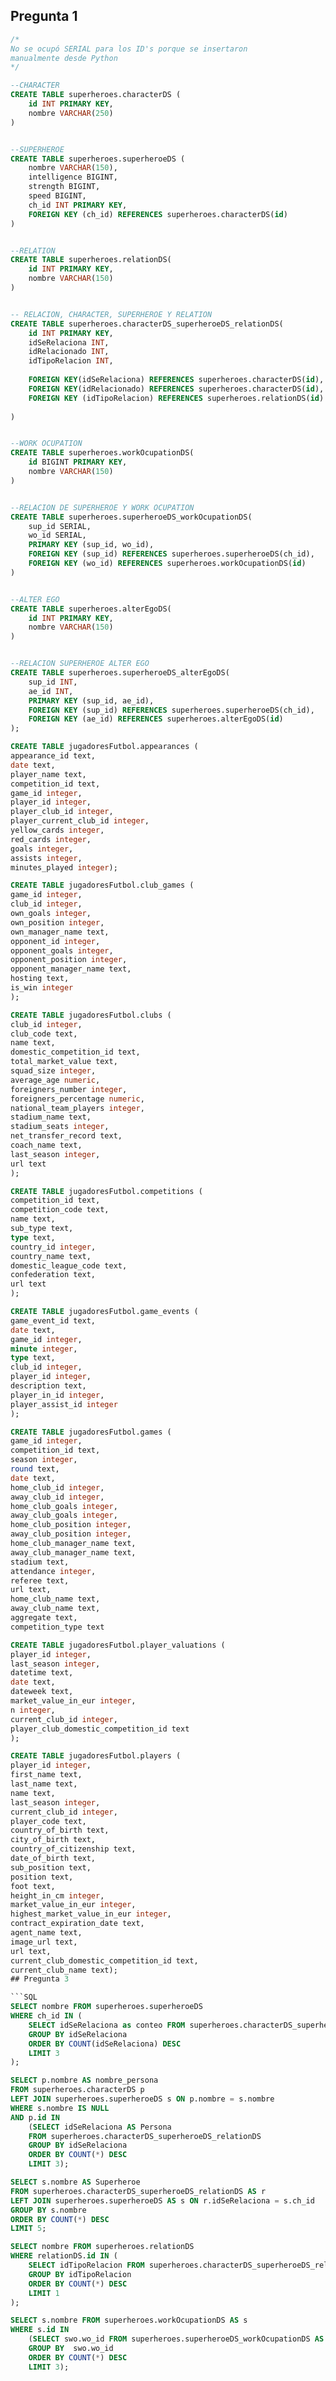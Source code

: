 ## Pregunta 1 

```SQL 
/* 
No se ocupó SERIAL para los ID's porque se insertaron 
manualmente desde Python
*/ 

--CHARACTER
CREATE TABLE superheroes.characterDS (
    id INT PRIMARY KEY, 
    nombre VARCHAR(250)
)


--SUPERHEROE
CREATE TABLE superheroes.superheroeDS (
    nombre VARCHAR(150),
    intelligence BIGINT,
    strength BIGINT,
    speed BIGINT,
    ch_id INT PRIMARY KEY,
    FOREIGN KEY (ch_id) REFERENCES superheroes.characterDS(id)
)


--RELATION
CREATE TABLE superheroes.relationDS(
    id INT PRIMARY KEY,
    nombre VARCHAR(150)
)


-- RELACION, CHARACTER, SUPERHEROE Y RELATION 
CREATE TABLE superheroes.characterDS_superheroeDS_relationDS( 
	id INT PRIMARY KEY,
	idSeRelaciona INT, 
	idRelacionado INT, 
	idTipoRelacion INT,
	
	FOREIGN KEY(idSeRelaciona) REFERENCES superheroes.characterDS(id),
	FOREIGN KEY(idRelacionado) REFERENCES superheroes.characterDS(id),
	FOREIGN KEY (idTipoRelacion) REFERENCES superheroes.relationDS(id)
	
)


--WORK OCUPATION
CREATE TABLE superheroes.workOcupationDS(
    id BIGINT PRIMARY KEY,
    nombre VARCHAR(150)
)


--RELACION DE SUPERHEROE Y WORK OCUPATION
CREATE TABLE superheroes.superheroeDS_workOcupationDS(
    sup_id SERIAL,
    wo_id SERIAL,
    PRIMARY KEY (sup_id, wo_id),
    FOREIGN KEY (sup_id) REFERENCES superheroes.superheroeDS(ch_id),
    FOREIGN KEY (wo_id) REFERENCES superheroes.workOcupationDS(id)
)


--ALTER EGO
CREATE TABLE superheroes.alterEgoDS(
    id INT PRIMARY KEY,
    nombre VARCHAR(150)
)


--RELACION SUPERHEROE ALTER EGO
CREATE TABLE superheroes.superheroeDS_alterEgoDS(
    sup_id INT,
    ae_id INT,
    PRIMARY KEY (sup_id, ae_id),
    FOREIGN KEY (sup_id) REFERENCES superheroes.superheroeDS(ch_id),
    FOREIGN KEY (ae_id) REFERENCES superheroes.alterEgoDS(id)
);
```

```sql 
CREATE TABLE jugadoresFutbol.appearances (
appearance_id text,
date text,
player_name text,
competition_id text,
game_id integer,
player_id integer,
player_club_id integer,
player_current_club_id integer,
yellow_cards integer,
red_cards integer,
goals integer,
assists integer,
minutes_played integer);
```
```SQL 
CREATE TABLE jugadoresFutbol.club_games (
game_id integer,
club_id integer,
own_goals integer,
own_position integer,
own_manager_name text,
opponent_id integer,
opponent_goals integer,
opponent_position integer,
opponent_manager_name text,
hosting text,
is_win integer
);
```
```SQL 
CREATE TABLE jugadoresFutbol.clubs (
club_id integer,
club_code text,
name text,
domestic_competition_id text,
total_market_value text,
squad_size integer,
average_age numeric,
foreigners_number integer,
foreigners_percentage numeric,
national_team_players integer,
stadium_name text,
stadium_seats integer,
net_transfer_record text,
coach_name text,
last_season integer,
url text
);
```
```SQL 
CREATE TABLE jugadoresFutbol.competitions (
competition_id text,
competition_code text,
name text,
sub_type text,
type text,
country_id integer,
country_name text,
domestic_league_code text,
confederation text,
url text
);
```
```SQL 
CREATE TABLE jugadoresFutbol.game_events (
game_event_id text,
date text,
game_id integer,
minute integer,
type text,
club_id integer,
player_id integer,
description text,
player_in_id integer,
player_assist_id integer
);
```

```SQL 
CREATE TABLE jugadoresFutbol.games ( 
game_id integer,  
competition_id text,  
season integer,  
round text,  
date text,  
home_club_id integer,  
away_club_id integer,  
home_club_goals integer,  
away_club_goals integer,  
home_club_position integer,  
away_club_position integer,  
home_club_manager_name text,  
away_club_manager_name text,  
stadium text,  
attendance integer,  
referee text,  
url text,  
home_club_name text,  
away_club_name text,  
aggregate text,  
competition_type text
```

```SQL 
CREATE TABLE jugadoresFutbol.player_valuations (
player_id integer,  
last_season integer,  
datetime text,  
date text,  
dateweek text,  
market_value_in_eur integer,  
n integer,  
current_club_id integer,  
player_club_domestic_competition_id text
);
```
```SQL 
CREATE TABLE jugadoresFutbol.players (
player_id integer,  
first_name text,  
last_name text,  
name text,  
last_season integer,  
current_club_id integer,  
player_code text,  
country_of_birth text,  
city_of_birth text,  
country_of_citizenship text,  
date_of_birth text,  
sub_position text,  
position text,  
foot text,  
height_in_cm integer,  
market_value_in_eur integer,  
highest_market_value_in_eur integer,  
contract_expiration_date text,  
agent_name text,  
image_url text,  
url text,  
current_club_domestic_competition_id text,  
current_club_name text);
## Pregunta 3 

```SQL 
SELECT nombre FROM superheroes.superheroeDS 
WHERE ch_id IN (
	SELECT idSeRelaciona as conteo FROM superheroes.characterDS_superheroeDS_relationDS
	GROUP BY idSeRelaciona 
	ORDER BY COUNT(idSeRelaciona) DESC 
	LIMIT 3
); 
```

```SQL 
SELECT p.nombre AS nombre_persona
FROM superheroes.characterDS p
LEFT JOIN superheroes.superheroeDS s ON p.nombre = s.nombre
WHERE s.nombre IS NULL
AND p.id IN
    (SELECT idSeRelaciona AS Persona
    FROM superheroes.characterDS_superheroeDS_relationDS
    GROUP BY idSeRelaciona
    ORDER BY COUNT(*) DESC
    LIMIT 3);
```

```SQL 
SELECT s.nombre AS Superheroe
FROM superheroes.characterDS_superheroeDS_relationDS AS r
LEFT JOIN superheroes.superheroeDS AS s ON r.idSeRelaciona = s.ch_id
GROUP BY s.nombre
ORDER BY COUNT(*) DESC
LIMIT 5;
```

```SQL 
SELECT nombre FROM superheroes.relationDS 
WHERE relationDS.id IN (
	SELECT idTipoRelacion FROM superheroes.characterDS_superheroeDS_relationDS 
	GROUP BY idTipoRelacion 
	ORDER BY COUNT(*) DESC 
	LIMIT 1
);
```

```SQL 
SELECT s.nombre FROM superheroes.workOcupationDS AS s
WHERE s.id IN
    (SELECT swo.wo_id FROM superheroes.superheroeDS_workOcupationDS AS swo
    GROUP BY  swo.wo_id
    ORDER BY COUNT(*) DESC
    LIMIT 3);
```




